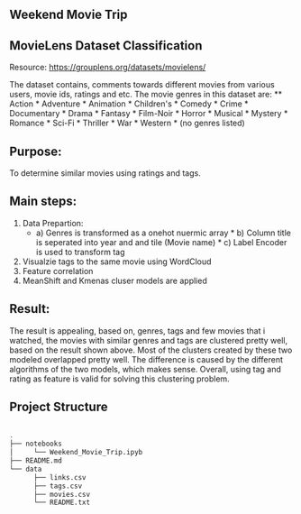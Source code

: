 ## Weekend Movie Trip

## MovieLens Dataset Classification

Resource: https://grouplens.org/datasets/movielens/

The dataset contains, comments towards different movies from various users, movie ids, ratings and etc. 
The movie genres in this dataset are:
	**  Action
	*  Adventure
	*   Animation
	* Children's
	* Comedy
	* Crime
	* Documentary
	* Drama
	* Fantasy
	* Film-Noir
	* Horror
	* Musical
	* Mystery
	* Romance
	* Sci-Fi
	* Thriller
	* War
	* Western
	* (no genres listed)

## Purpose:
   To determine similar movies using ratings and tags. 

## Main steps:
   1. Data Prepartion: 
        * a) Genres is transformed as a onehot nuermic array
	* b) Column title is seperated into year and and tile (Movie name)
	* c) Label Encoder is used to transform tag
   2. Visualzie tags to the same movie using WordCloud  
   3. Feature correlation
   4. MeanShift and Kmenas cluser models are applied

## Result:
The result is appealing, based on, genres, tags and few movies that i watched, the movies with similar genres and tags are clustered pretty well, based on the result shown above. Most of the clusters created by these two modeled overlapped pretty well. The difference is caused by the different algorithms of the two models, which makes sense. Overall, using tag and rating as feature is valid for solving this clustering problem.

## Project Structure

```bash

.
├── notebooks 
│     └── Weekend_Movie_Trip.ipyb
├── README.md
└── data
      ├── links.csv
      ├── tags.csv
      ├── movies.csv
      └── README.txt
```
